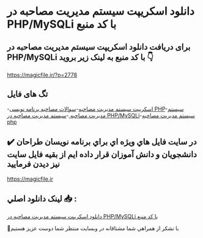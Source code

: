 # دانلود اسکریپت سیستم مدیریت مصاحبه در PHP/MySQLi با کد منبع

## برای دریافت دانلود اسکریپت سیستم مدیریت مصاحبه در PHP/MySQLi با کد منبع به لینک زیر بروید 👇

https://magicfile.ir/?p=2778

## تگ های فایل

-[اسکریپت سیستم مدیریت مصاحبه](https://magicfile.ir/product/%d8%a7%d8%b3%da%a9%d8%b1%db%8c%d9%be%d8%aa-%d8%b3%db%8c%d8%b3%d8%aa%d9%85-%d9%85%d8%af%db%8c%d8%b1%db%8c%d8%aa-%d9%85%d8%b5%d8%a7%d8%ad%d8%a8%d9%87-%d8%af%d8%b1-php-mysqli/)-[سوالات مصاحبه برنامه نویسی PHP](https://magicfile.ir/product/%d8%a7%d8%b3%da%a9%d8%b1%db%8c%d9%be%d8%aa-%d8%b3%db%8c%d8%b3%d8%aa%d9%85-%d9%85%d8%af%db%8c%d8%b1%db%8c%d8%aa-%d9%85%d8%b5%d8%a7%d8%ad%d8%a8%d9%87-%d8%af%d8%b1-php-mysqli/)-[سیستم مدیریت مصاحبه ](https://magicfile.ir/product/%d8%a7%d8%b3%da%a9%d8%b1%db%8c%d9%be%d8%aa-%d8%b3%db%8c%d8%b3%d8%aa%d9%85-%d9%85%d8%af%db%8c%d8%b1%db%8c%d8%aa-%d9%85%d8%b5%d8%a7%d8%ad%d8%a8%d9%87-%d8%af%d8%b1-php-mysqli/)-[سیستم مدیریت مصاحبه در PHP/MySQLi](https://magicfile.ir/product/%d8%a7%d8%b3%da%a9%d8%b1%db%8c%d9%be%d8%aa-%d8%b3%db%8c%d8%b3%d8%aa%d9%85-%d9%85%d8%af%db%8c%d8%b1%db%8c%d8%aa-%d9%85%d8%b5%d8%a7%d8%ad%d8%a8%d9%87-%d8%af%d8%b1-php-mysqli/)-[سیستم مدیریت مصاحبه php](https://magicfile.ir/product/%d8%a7%d8%b3%da%a9%d8%b1%db%8c%d9%be%d8%aa-%d8%b3%db%8c%d8%b3%d8%aa%d9%85-%d9%85%d8%af%db%8c%d8%b1%db%8c%d8%aa-%d9%85%d8%b5%d8%a7%d8%ad%d8%a8%d9%87-%d8%af%d8%b1-php-mysqli/)

## ✔️ در سايت فايل هاي ويژه اي براي برنامه نويسان طراحان دانشجويان و دانش آموزان قرار داده ايم از بقيه فايل سايت نيز ديدن فرماييد

https://magicfile.ir


## لينک دانلود اصلي 📥 :

[دانلود اسکریپت سیستم مدیریت مصاحبه در PHP/MySQLi با کد منبع](https://magicfile.ir/product/%d8%a7%d8%b3%da%a9%d8%b1%db%8c%d9%be%d8%aa-%d8%b3%db%8c%d8%b3%d8%aa%d9%85-%d9%85%d8%af%db%8c%d8%b1%db%8c%d8%aa-%d9%85%d8%b5%d8%a7%d8%ad%d8%a8%d9%87-%d8%af%d8%b1-php-mysqli/) 


🙏با تشکر از همراهي شما مشتاقانه در وبسایت منتظر شما دوست عزیز هستیم

